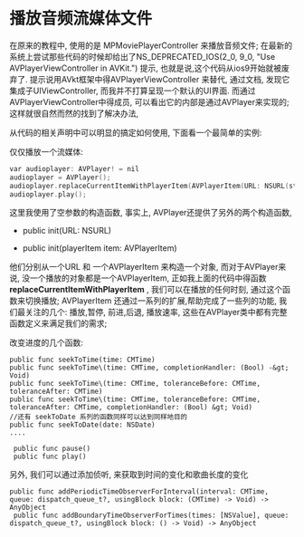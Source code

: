 # 播放音频流媒体文件

在原来的教程中, 使用的是 MPMoviePlayerController 来播放音频文件; 在最新的系统上尝试那些代码的时候却给出了NS\_DEPRECATED\_IOS\(2\_0, 9\_0, "Use AVPlayerViewController in AVKit."\) 提示, 也就是说,这个代码从ios9开始就被废弃了. 提示说用AVkt框架中得AVPlayerViewController 来替代, 通过文档, 发现它集成子UIViewController, 而我并不打算呈现一个默认的UI界面. 而通过AVPlayerViewController中得成员, 可以看出它的内部是通过AVPlayer来实现的; 这样就很自然而然的找到了解决办法,

从代码的相关声明中可以明显的搞定如何使用, 下面看一个最简单的实例:

仅仅播放一个流媒体:

```cpp
var audioplayer: AVPlayer! = nil
audioplayer = AVPlayer();
audioplayer.replaceCurrentItemWithPlayerItem(AVPlayerItem(URL: NSURL(string: "http://x.com/xxxx/xxx.mp3")!))
audioplayer.play(); 
```

这里我使用了空参数的构造函数, 事实上, AVPlayer还提供了另外的两个构造函数,

* public init\(URL: NSURL\)

* public init\(playerItem item: AVPlayerItem\)


他们分别从一个URL 和 一个AVPlayerItem 来构造一个对象, 而对于AVPlayer来说, 没一个播放的对象都是一个AVPlayerItem, 正如我上面的代码中得函数 **replaceCurrentItemWithPlayerItem** , 我们可以在播放的任何时刻, 通过这个函数来切换播放; AVPlayerItem 还通过一系列的扩展,帮助完成了一些列的功能, 我们最关注的几个: 播放,暂停, 前进,后退, 播放速率, 这些在AVPlayer类中都有完整函数定义来满足我们的需求;

改变进度的几个函数:

```
public func seekToTime(time: CMTime)
public func seekToTime\(time: CMTime, completionHandler: (Bool) -&gt; Void)
public func seekToTime\(time: CMTime, toleranceBefore: CMTime, toleranceAfter: CMTime)
public func seekToTime\(time: CMTime, toleranceBefore: CMTime, toleranceAfter: CMTime, completionHandler: (Bool) &gt; Void)
//还有 seekToDate 系列的函数同样可以达到同样地目的
public func seekToDate(date: NSDate)
....
```

```
 public func pause()
 public func play()
```

另外, 我们可以通过添加侦听, 来获取到时间的变化和歌曲长度的变化

```
public func addPeriodicTimeObserverForInterval(interval: CMTime, queue: dispatch_queue_t?, usingBlock block: (CMTime) -> Void) -> AnyObject 
 public func addBoundaryTimeObserverForTimes(times: [NSValue], queue: dispatch_queue_t?, usingBlock block: () -> Void) -> AnyObject   
```
